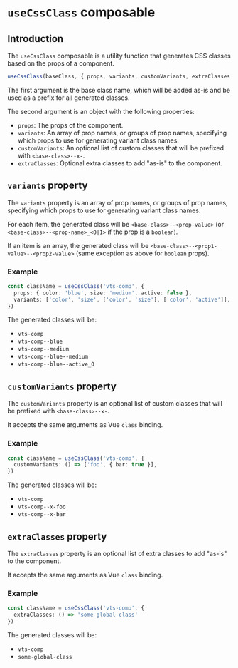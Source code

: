 # `useCssClass` composable

## Introduction

The `useCssClass` composable is a utility function that generates CSS classes based on the props of a component.

```ts
useCssClass(baseClass, { props, variants, customVariants, extraClasses })
```

The first argument is the base class name, which will be added as-is and be used as a prefix for all generated classes.

The second argument is an object with the following properties:

- `props`: The props of the component.
- `variants`: An array of prop names, or groups of prop names, specifying which props to use for generating variant class names.
- `customVariants`: An optional list of custom classes that will be prefixed with `<base-class>--x-`.
- `extraClasses`: Optional extra classes to add "as-is" to the component.

## `variants` property

The `variants` property is an array of prop names, or groups of prop names, specifying which props to use for generating variant class names.

For each item, the generated class will be `<base-class>--<prop-value>` (or `<base-class>--<prop-name>_<0|1>` if the prop is a `boolean`).

If an item is an array, the generated class will be `<base-class>--<prop1-value>--<prop2-value>` (same exception as above for `boolean` props).

### Example

```ts
const className = useCssClass('vts-comp', {
  props: { color: 'blue', size: 'medium', active: false },
  variants: ['color', 'size', ['color', 'size'], ['color', 'active']],
})
```

The generated classes will be:

- `vts-comp`
- `vts-comp--blue`
- `vts-comp--medium`
- `vts-comp--blue--medium`
- `vts-comp--blue--active_0`

## `customVariants` property

The `customVariants` property is an optional list of custom classes that will be prefixed with `<base-class>--x-`.

It accepts the same arguments as Vue `class` binding.

### Example

```ts
const className = useCssClass('vts-comp', {
  customVariants: () => ['foo', { bar: true }],
})
```

The generated classes will be:

- `vts-comp`
- `vts-comp--x-foo`
- `vts-comp--x-bar`

## `extraClasses` property

The `extraClasses` property is an optional list of extra classes to add "as-is" to the component.

It accepts the same arguments as Vue `class` binding.

### Example

```ts
const className = useCssClass('vts-comp', {
  extraClasses: () => 'some-global-class'
})
```

The generated classes will be:

- `vts-comp`
- `some-global-class`
